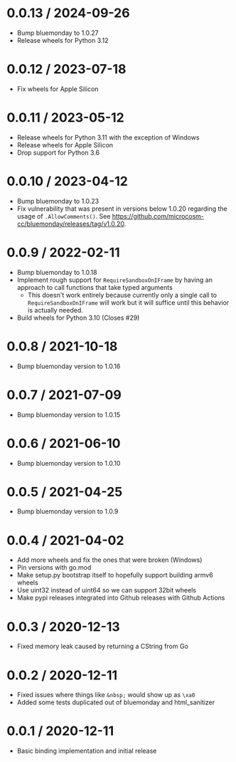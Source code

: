 # 0.0.13 / 2024-09-26

* Bump bluemonday to 1.0.27
* Release wheels for Python 3.12

# 0.0.12 / 2023-07-18

- Fix wheels for Apple Silicon

# 0.0.11 / 2023-05-12

- Release wheels for Python 3.11 with the exception of Windows
- Release wheels for Apple Silicon
- Drop support for Python 3.6

# 0.0.10 / 2023-04-12

- Bump bluemonday to 1.0.23
- Fix vulnerability that was present in versions below 1.0.20 regarding the usage of `.AllowComments()`. See https://github.com/microcosm-cc/bluemonday/releases/tag/v1.0.20.

# 0.0.9 / 2022-02-11

- Bump bluemonday to 1.0.18
- Implement rough support for `RequireSandboxOnIFrame` by having an approach to call functions that take typed arguments
  - This doesn't work entirely because currently only a single call to `RequireSandboxOnIFrame` will work but it will suffice until this behavior is actually needed.
- Build wheels for Python 3.10 (Closes #29)

# 0.0.8 / 2021-10-18

- Bump bluemonday version to 1.0.16

# 0.0.7 / 2021-07-09

- Bump bluemonday version to 1.0.15

# 0.0.6 / 2021-06-10

- Bump bluemonday version to 1.0.10

# 0.0.5 / 2021-04-25

- Bump bluemonday version to 1.0.9

# 0.0.4 / 2021-04-02

- Add more wheels and fix the ones that were broken (Windows)
- Pin versions with go.mod
- Make setup.py bootstrap itself to hopefully support building armv6 wheels
- Use uint32 instead of uint64 so we can support 32bit wheels
- Make pypi releases integrated into Github releases with Github Actions

# 0.0.3 / 2020-12-13

- Fixed memory leak caused by returning a CString from Go

# 0.0.2 / 2020-12-11

- Fixed issues where things like `&nbsp;` would show up as `\xa0`
- Added some tests duplicated out of bluemonday and html_sanitizer

# 0.0.1 / 2020-12-11

- Basic binding implementation and initial release
